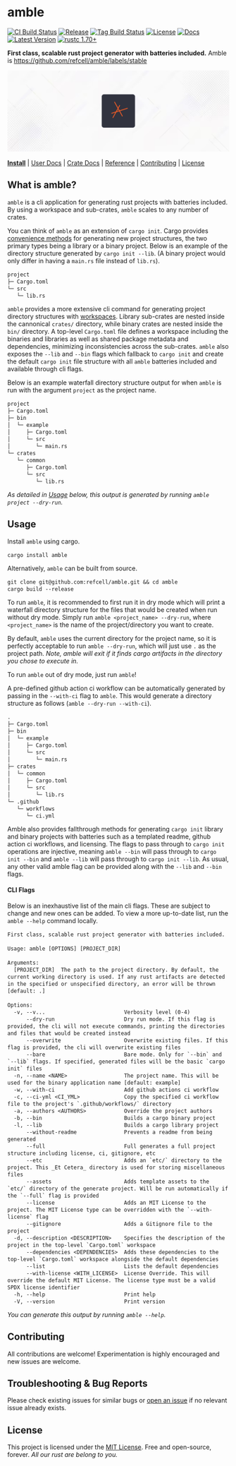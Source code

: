 # amble

[![CI Build Status]][actions]
[![Release]][actions]
[![Tag Build Status]][actions]
[![License]][mit-license]
[![Docs]][Docs-rs]
[![Latest Version]][crates.io]
[![rustc 1.70+]][Rust 1.70]

[CI Build Status]: https://img.shields.io/github/actions/workflow/status/refcell/amble/ci.yml?branch=main&label=build
[Tag Build Status]: https://img.shields.io/github/actions/workflow/status/refcell/amble/tag.yml?branch=main&label=tag
[Release]: https://img.shields.io/github/actions/workflow/status/refcell/amble/release.yml?branch=main&label=release
[actions]: https://github.com/refcell/amble/actions?query=branch%3Amain
[Latest Version]: https://img.shields.io/crates/v/amble.svg
[crates.io]: https://crates.io/crates/amble
[rustc 1.70+]: https://img.shields.io/badge/rustc_1.70+-lightgray.svg?label=msrv
[Rust 1.70]: https://blog.rust-lang.org/2023/06/01/Rust-1.70.0.html
[License]: https://img.shields.io/badge/license-MIT-7795AF.svg
[mit-license]: https://github.com/refcell/amble/blob/main/LICENSE.md
[Docs-rs]: https://docs.rs/amble/
[Docs]: https://img.shields.io/docsrs/amble.svg?color=319e8c&label=docs.rs


**First class, scalable rust project generator with batteries included.** Amble is https://github.com/refcell/amble/labels/stable

![](./etc/banner.png)

**[Install](#usage)**
| [User Docs](#what-is-amble)
| [Crate Docs][crates.io]
| [Reference][Docs-rs]
| [Contributing](#contributing)
| [License](#license)

## What is amble?

`amble` is a cli application for generating rust projects
with batteries included. By using a workspace and
sub-crates, `amble` scales to any number of crates.

You can think of `amble` as an extension of `cargo init`.
Cargo provides [convenience methods][c_new]
for generating new project structures, the two primary
types being a library or a binary project. Below is an
example of the directory structure generated by
`cargo init --lib`. (A binary project would only differ
in having a `main.rs` file instead of `lib.rs`).

```text
project
├─ Cargo.toml
└─ src
   └─ lib.rs
```

`amble` provides a more extensive cli command for generating
project directory structures with [workspaces][Workspaces].
Library sub-crates are nested inside the cannonical
`crates/` directory, while binary crates are nested inside
the `bin/` directory. A top-level `Cargo.toml` file defines
a workspace including the binaries and libraries as well as
shared package metadata and dependencies, minimizing
inconsistencies across the sub-crates. `amble` also exposes
the `--lib` and `--bin` flags which fallback to `cargo init`
and create the default `cargo init` file structure with all
`amble` batteries included and available through cli flags.

Below is an example waterfall directory structure output
for when `amble` is run with the argument `project` as
the project name.

```text
project
├─ Cargo.toml
├─ bin
│  └─ example
│     ├─ Cargo.toml
│     └─ src
│        └─ main.rs
└─ crates
   └─ common
      ├─ Cargo.toml
      └─ src
         └─ lib.rs
```

*As detailed in [Usage](#usage) below, this output is generated by running `amble project --dry-run`.*

[c_new]: https://github.com/rust-lang/cargo/blob/master/src/cargo/ops/cargo_new.rs
[Workspaces]: https://doc.rust-lang.org/book/ch14-03-cargo-workspaces.html

## Usage

Install `amble` using cargo.

```text
cargo install amble
```

Alternatively, `amble` can be built from source.

```text
git clone git@github.com:refcell/amble.git && cd amble
cargo build --release
```

To run `amble`, it is recommended to first run it in dry mode which will print
a waterfall directory structure for the files that would be created when run
without dry mode. Simply run `amble <project_name> --dry-run`, where `<project_name>`
is the name of the project/directory you want to create.

By default, `amble` uses the current directory for the project name, so it
is perfectly acceptable to run `amble --dry-run`, which will just use `.`
as the project path. *Note, amble will exit if it finds cargo artifacts
in the directory you chose to execute in.*

To run `amble` out of dry mode, just run `amble`!

A pre-defined github action ci workflow can be automatically generated by
passing in the `--with-ci` flag to `amble`. This would generate a directory
structure as follows (`amble --dry-run --with-ci`).

```text
.
├─ Cargo.toml
├─ bin
│  └─ example
│     ├─ Cargo.toml
│     └─ src
│        └─ main.rs
├─ crates
│  └─ common
│     ├─ Cargo.toml
│     └─ src
│        └─ lib.rs
└─ .github
   └─ workflows
      └─ ci.yml
```

Amble also provides fallthrough methods for generating
`cargo init` library and binary projects with batteries such as
a templated readme, github action ci workflows, and licensing.
The flags to pass through to `cargo init` operations are injective,
meaning `amble --bin` will pass through to `cargo init --bin` and
`amble --lib` will pass through to `cargo init --lib`. As usual,
any other valid amble flag can be provided along with the `--lib`
and `--bin` flags.

#### CLI Flags

Below is an inexhaustive list of the main cli flags.
These are subject to change and new ones can be added.
To view a more up-to-date list, run the `amble --help` command locally.

```text
First class, scalable rust project generator with batteries included.

Usage: amble [OPTIONS] [PROJECT_DIR]

Arguments:
  [PROJECT_DIR]  The path to the project directory. By default, the current working directory is used. If any rust artifacts are detected in the specified or unspecified directory, an error will be thrown [default: .]

Options:
  -v, --v...                         Verbosity level (0-4)
      --dry-run                      Dry run mode. If this flag is provided, the cli will not execute commands, printing the directories and files that would be created instead
      --overwrite                    Overwrite existing files. If this flag is provided, the cli will overwrite existing files
      --bare                         Bare mode. Only for `--bin` and `--lib` flags. If specified, generated files will be the basic `cargo init` files
  -n, --name <NAME>                  The project name. This will be used for the binary application name [default: example]
  -w, --with-ci                      Add github actions ci workflow
  -c, --ci-yml <CI_YML>              Copy the specified ci workflow file to the project's `.github/workflows/` directory
  -a, --authors <AUTHORS>            Override the project authors
  -b, --bin                          Builds a cargo binary project
  -l, --lib                          Builds a cargo library project
      --without-readme               Prevents a readme from being generated
      --full                         Full generates a full project structure including license, ci, gitignore, etc
      --etc                          Adds an `etc/` directory to the project. This _Et Cetera_ directory is used for storing miscellaneous files
      --assets                       Adds template assets to the `etc/` directory of the generate project. Will be run automatically if the `--full` flag is provided
      --license                      Adds an MIT License to the project. The MIT License type can be overridden with the `--with-license` flag
      --gitignore                    Adds a Gitignore file to the project
  -d, --description <DESCRIPTION>    Specifies the description of the project in the top-level `Cargo.toml` workspace
      --dependencies <DEPENDENCIES>  Adds these dependencies to the top-level `Cargo.toml` workspace alongside the default dependencies
      --list                         Lists the default dependencies
      --with-license <WITH_LICENSE>  License Override. This will override the default MIT License. The license type must be a valid SPDX license identifier
  -h, --help                         Print help
  -V, --version                      Print version
```

*You can generate this output by running `amble --help`.*

## Contributing

All contributions are welcome! Experimentation is highly encouraged and new issues are welcome.

## Troubleshooting & Bug Reports

Please check existing issues for similar bugs or
[open an issue](https://github.com/refcell/amble/issues/new)
if no relevant issue already exists.

## License

This project is licensed under the [MIT License](LICENSE.md).
Free and open-source, forever.
*All our rust are belong to you.*
